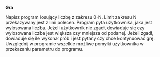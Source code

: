 **Gra**

Napisz program losujący liczbę z zakresu 0-N. Limit zakresu N przekazywany jest z linii poleceń. Program pyta użytkownika, jaka jest wylosowana liczba. Jeżeli użytkownik nie zgadł, dowiaduje się czy wylosowana liczba jest większa czy mniejsza od podanej. Jeżeli zgadł, dowiaduje się ile wykonał prób i jest pytany czy chce kontynuować grę. Uwzględnij w programie wszelkie możliwe pomyłki użytkownika w przekazaniu parametru do programu.
